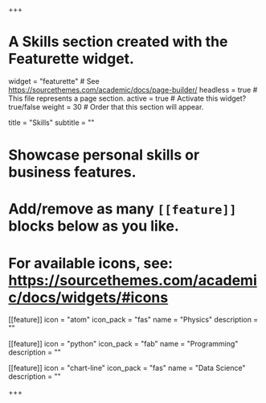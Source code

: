 +++
# A Skills section created with the Featurette widget.
widget = "featurette"  # See https://sourcethemes.com/academic/docs/page-builder/
headless = true  # This file represents a page section.
active = true  # Activate this widget? true/false
weight = 30  # Order that this section will appear.

title = "Skills"
subtitle = ""

# Showcase personal skills or business features.
# 
# Add/remove as many `[[feature]]` blocks below as you like.
# 
# For available icons, see: https://sourcethemes.com/academic/docs/widgets/#icons

  
[[feature]]
  icon = "atom"
  icon_pack = "fas"
  name = "Physics"
  description = ""  

[[feature]]
  icon = "python"
  icon_pack = "fab"
  name = "Programming"
  description = ""
  
[[feature]]
  icon = "chart-line"
  icon_pack = "fas"
  name = "Data Science"
  description = ""

+++
